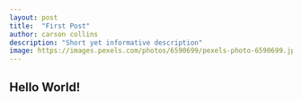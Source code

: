 ```yaml
---
layout: post
title:  "First Post"
author: carson collins
description: "Short yet informative description"
image: https://images.pexels.com/photos/6590699/pexels-photo-6590699.jpeg?auto=compress&cs=tinysrgb&w=1260&h=750&dpr=2
---
```


## Hello World!

